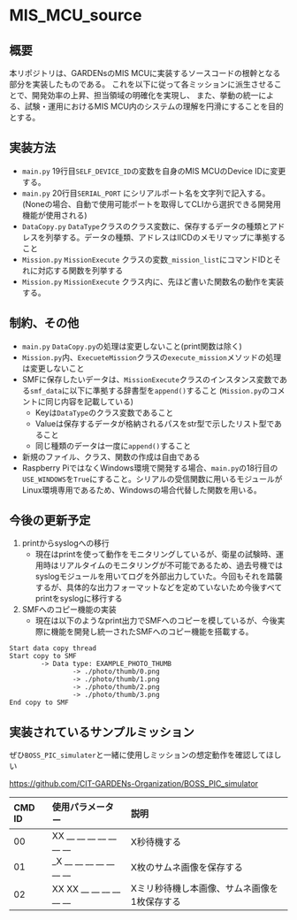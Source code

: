 # MIS_MCU_source
## 概要
本リポジトリは、GARDENsのMIS MCUに実装するソースコードの根幹となる部分を実装したものである。
これを以下に従って各ミッションに派生させることで、開発効率の上昇、担当領域の明確化を実現し、
また、挙動の統一による、試験・運用におけるMIS MCU内のシステムの理解を円滑にすることを目的とする。

## 実装方法
- `main.py` 19行目`SELF_DEVICE_ID`の変数を自身のMIS MCUのDevice IDに変更する。
- `main.py` 20行目`SERIAL_PORT` にシリアルポート名を文字列で記入する。(Noneの場合、自動で使用可能ポートを取得してCLIから選択できる開発用機能が使用される)
- `DataCopy.py` `DataType`クラスのクラス変数に、保存するデータの種類とアドレスを列挙する。データの種類、アドレスはIICDのメモリマップに準拠すること
- `Mission.py` `MissionExecute` クラスの変数`_mission_list`にコマンドIDとそれに対応する関数を列挙する
- `Mission.py` `MissionExecute` クラス内に、先ほど書いた関数名の動作を実装する。

## 制約、その他
- `main.py` `DataCopy.py`の処理は変更しないこと(print関数は除く)
- `Mission.py`内、`ExecueteMission`クラスの`execute_mission`メソッドの処理は変更しないこと
- SMFに保存したいデータは、`MissionExecute`クラスのインスタンス変数である`smf_data`に以下に準拠する辞書型を`append()`すること (`Mission.py`のコメントに同じ内容を記載している)
  - Keyは`DataType`のクラス変数であること
  - Valueは保存するデータが格納されるパスをstr型で示したリスト型であること
  - 同じ種類のデータは一度に`append()`すること
- 新規のファイル、クラス、関数の作成は自由である
- Raspberry PiではなくWindows環境で開発する場合、`main.py`の18行目の`USE_WINDOWS`を`True`にすること。シリアルの受信関数に用いるモジュールがLinux環境専用であるため、Windowsの場合代替した関数を用いる。

## 今後の更新予定
1. printからsyslogへの移行
   - 現在はprintを使って動作をモニタリングしているが、衛星の試験時、運用時はリアルタイムのモニタリングが不可能であるため、過去号機ではsyslogモジュールを用いてログを外部出力していた。今回もそれを踏襲するが、具体的な出力フォーマットなどを定めていないため今後すべてprintをsyslogに移行する
2. SMFへのコピー機能の実装
   - 現在は以下のようなprint出力でSMFへのコピーを模しているが、今後実際に機能を開発し統一されたSMFへのコピー機能を搭載する。
```
Start data copy thread
Start copy to SMF
        -> Data type: EXAMPLE_PHOTO_THUMB
                -> ./photo/thumb/0.png
                -> ./photo/thumb/1.png
                -> ./photo/thumb/2.png
                -> ./photo/thumb/3.png
End copy to SMF
```

## 実装されているサンプルミッション
ぜひ`BOSS_PIC_simulater`と一緒に使用しミッションの想定動作を確認してほしい

https://github.com/CIT-GARDENs-Organization/BOSS_PIC_simulator

| CMD ID     | 使用パラメーター         | 説明                                         |
|:-----------|:------------            |:------------                                |
| 00         | XX __ __ __ __ __ __ __ | X秒待機する                                 |
| 01         | _X __ __ __ __ __ __ __ | X枚のサムネ画像を保存する                   |
| 02         | XX XX __ __ __ __ __ __ | Xミリ秒待機し本画像、サムネ画像を1枚保存する  |
